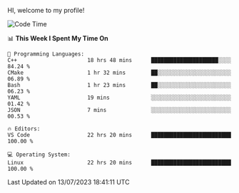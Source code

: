 HI, welcome to my profile!
<!--START_SECTION:waka-->
![Code Time](http://img.shields.io/badge/Code%20Time-990%20hrs%2046%20mins-blue)

📊 **This Week I Spent My Time On** 

```text
💬 Programming Languages: 
C++                      18 hrs 48 mins      █████████████████████░░░░   84.24 % 
CMake                    1 hr 32 mins        ██░░░░░░░░░░░░░░░░░░░░░░░   06.89 % 
Bash                     1 hr 23 mins        ██░░░░░░░░░░░░░░░░░░░░░░░   06.23 % 
YAML                     19 mins             ░░░░░░░░░░░░░░░░░░░░░░░░░   01.42 % 
JSON                     7 mins              ░░░░░░░░░░░░░░░░░░░░░░░░░   00.53 % 

🔥 Editors: 
VS Code                  22 hrs 20 mins      █████████████████████████   100.00 % 

💻 Operating System: 
Linux                    22 hrs 20 mins      █████████████████████████   100.00 % 
```


 Last Updated on 13/07/2023 18:41:11 UTC
<!--END_SECTION:waka-->
